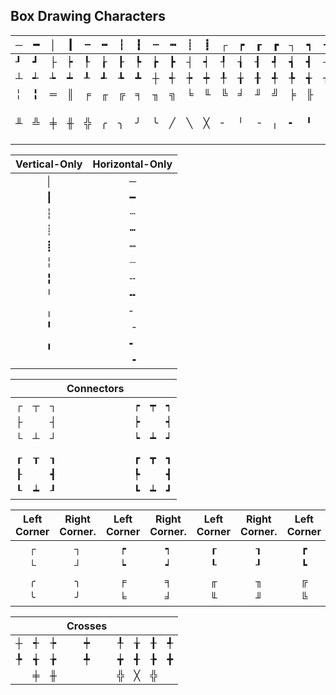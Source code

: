 



## Box Drawing Characters
|    ─    |    ━    |    │    |    ┃    |    ┄    |    ┅    |    ┆    |    ┇    |    ┈    |    ┉    |    ┊    |    ┋    |    ┌    |    ┍    |    ┎    |    ┏    |    ┐    |    ┑    |    ┒    |    ┓    |    └    |    ┕    |    ┖    |    ┗    |    ┘    |    ┙    |
| ------- | ------- | ------- | ------- | ------- | ------- | ------- | ------- | ------- | ------- | ------- | ------- | ------- | ------- | ------- | ------- | ------- | ------- | ------- | ------- | ------- | ------- | ------- | ------- | ------- | ------- |
|    ┚    |    ┛    |    ├    |    ┝    |    ┞    |    ┟    |    ┠    |    ┡    |    ┢    |    ┣    |    ┤    |    ┥    |    ┦    |    ┧    |    ┨    |    ┩    |    ┪    |    ┫    |    ┬    |    ┭    |    ┮    |    ┯    |    ┰    |    ┱    |    ┲    |    ┳    |
|    ┴    |    ┵    |    ┶    |    ┷    |    ┸    |    ┹    |    ┺    |    ┻    |    ┼    |    ┽    |    ┾    |    ┿    |    ╀    |    ╁    |    ╂    |    ╃    |    ╄    |    ╅    |    ╆    |    ╇    |    ╈    |    ╉    |    ╊    |    ╋    |    ╌    |    ╍    |
|    ╎    |    ╏    |    ═    |    ║    |    ╒    |    ╓    |    ╔    |    ╕    |    ╖    |    ╗    |    ╘    |    ╙    |    ╚    |    ╛    |    ╜    |    ╝    |    ╞    |    ╟    |    ╠    |    ╡    |    ╢    |    ╣    |    ╤    |    ╥    |    ╦    |    ╧    |
|    ╨    |    ╩    |    ╪    |    ╫    |    ╬    |    ╭    |    ╮    |    ╯    |    ╰    |    ╱    |    ╲    |    ╳    |    ╴    |    ╵    |    ╶    |    ╷    |    ╸    |    ╹    |    ╺    |    ╻    |    ╼    |    ╽    |    ╾    |    ╿    |<br><br><br>


|           Vertical-Only           |           Horizontal-Only           |
| --------------------------------- | ----------------------------------- |
|    <div align="center">│</div>    |     <div align="center">─</div>     |
|    <div align="center">┃</div>    |     <div align="center">━</div>     |
|    <div align="center">┆</div>    |     <div align="center">┄</div>     |
|    <div align="center">┊</div>    |     <div align="center">┅</div>     |
|    <div align="center">┋</div>    |     <div align="center">┉</div>     |
|    <div align="center">╎</div>    |     <div align="center">┈</div>     |
|    <div align="center">╏</div>    |     <div align="center">╌</div>     |
|    <div align="center">╵</div>    |     <div align="center">╍</div>     |
|    <div align="center">╷</div>    |     <div align="center">╴</div>     |
|    <div align="center">╹</div>    |     <div align="center">╶</div>     |
|    <div align="center">╻</div>    |     <div align="center">╸</div>     |
|                                   |     <div align="center">╺</div>     |<br><br><br>

|                             |                             |                             |          Connectors         |                             |                             |                             |
| --------------------------- | --------------------------- | --------------------------- | --------------------------- | --------------------------- | --------------------------- | --------------------------- |
| <div align="center">┌</div> | <div align="center">┬</div> | <div align="center">┐</div> |                             | <div align="center">┍</div> | <div align="center">┯</div> | <div align="center">┑</div> |
| <div align="center">├</div> | <div align="center"> </div> | <div align="center">┤</div> |                             | <div align="center">┝</div> | <div align="center"> </div> | <div align="center">┥</div> |
| <div align="center">└</div> | <div align="center">┴</div> | <div align="center">┘</div> |                             | <div align="center">┕</div> | <div align="center">┷</div> | <div align="center">┙</div> |
|                             |                             |                             |                             |                             |                             |                             |
| <div align="center">┎</div> | <div align="center">┰</div> | <div align="center">┒</div> |                             | <div align="center">┏</div> | <div align="center">┳</div> | <div align="center">┓</div> |
| <div align="center">┠</div> | <div align="center"> </div> | <div align="center">┫</div> |                             | <div align="center">┡</div> | <div align="center"> </div> | <div align="center">┫</div> |
| <div align="center">┖</div> | <div align="center">┷</div> | <div align="center">┚</div> |                             | <div align="center">┗</div> | <div align="center">┷</div> | <div align="center">┛</div> |
 
 

|         Left Corner         |        Right Corner.        |         Left Corner         |        Right Corner.        |         Left Corner         |        Right Corner.        |         Left Corner         |        Right Corner.        |
| --------------------------- | --------------------------- | --------------------------- | --------------------------- | --------------------------- | --------------------------- | --------------------------- | --------------------------- |
| <div align="center">┌</div> | <div align="center">┐</div> | <div align="center">┍</div> | <div align="center">┑</div> | <div align="center">┎</div> | <div align="center">┒</div> | <div align="center">┏</div> | <div align="center">┓</div> |
| <div align="center">└</div> | <div align="center">┘</div> | <div align="center">┕</div> | <div align="center">┙</div> | <div align="center">┖</div> | <div align="center">┚</div> | <div align="center">┗</div> | <div align="center">┛</div> |
| <div align="center">╭</div> | <div align="center">╮</div> | <div align="center">╒</div> | <div align="center">╕</div> | <div align="center">╓</div> | <div align="center">╖</div> | <div align="center">╔</div> | <div align="center">╗</div> |
| <div align="center">╰</div> | <div align="center">╯</div> | <div align="center">╘</div> | <div align="center">╛</div> | <div align="center">╙</div> | <div align="center">╜</div> | <div align="center">╚</div> | <div align="center">╝</div> |<br><br><br>

<!-- Total Characters Used out of 128: 55 -->

|                             |                             |                             |           Crosses           |                             |                             |                             |                             |
| --------------------------- | --------------------------- | --------------------------- | --------------------------- | --------------------------- | --------------------------- | --------------------------- | --------------------------- |
| <div align="center">┼</div> | <div align="center">┽</div> | <div align="center">┾</div> | <div align="center">┿</div> | <div align="center">╀</div> | <div align="center">╁</div> | <div align="center">╂</div> | <div align="center">╃</div> |
| <div align="center">╄</div> | <div align="center">╅</div> | <div align="center">╆</div> | <div align="center">╇</div> | <div align="center">╈</div> | <div align="center">╉</div> | <div align="center">╊</div> | <div align="center">╋</div> |
|                             | <div align="center">╪</div> | <div align="center">╫</div> |                             | <div align="center">╬</div> | <div align="center">╳</div> | <div align="center">╬</div> |

<!-- Total Characters Used out of 128: 76 -->

